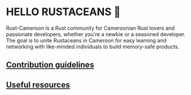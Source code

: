 # HELLO RUSTACEANS 👋

Rust-Cameroon is a Rust community for Cameroonian Rust lovers and passionate developers, whether you're a newbie or a seasoned developer. The goal is to unite Rustaceans in Cameroon for easy learning and networking with like-minded individuals to build 
memory-safe products.
## [Contribution guidelines](https://github.com/Rust-Cameroon/.github/blob/main/Contribution.md)
## [Useful resources]()
